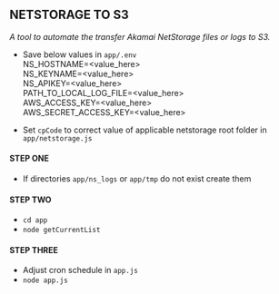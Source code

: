 ## NETSTORAGE TO S3

*A tool to automate the transfer Akamai NetStorage files or logs to S3.*

* Save below values in `app/.env` <br />
NS_HOSTNAME=<value_here>  <br />
NS_KEYNAME=<value_here>  <br />
NS_APIKEY=<value_here>  <br />
PATH_TO_LOCAL_LOG_FILE=<value_here>  <br />
AWS_ACCESS_KEY=<value_here>  <br />
AWS_SECRET_ACCESS_KEY=<value_here>  <br />

* Set `cpCode` to correct value of applicable netstorage root folder in `app/netstorage.js`

#### STEP ONE
* If directories `app/ns_logs` or `app/tmp` do not exist create them

#### STEP TWO
* `cd app`
* `node getCurrentList`

#### STEP THREE
* Adjust cron schedule in `app.js`
* `node app.js`
